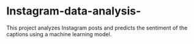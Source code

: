 # Instagram-data-analysis-
This project analyzes Instagram posts and predicts the sentiment of the captions using a machine learning model.
